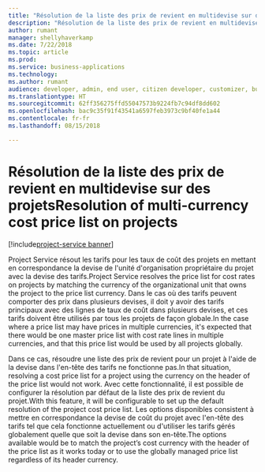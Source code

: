 ```yaml
---
title: "Résolution de la liste des prix de revient en multidevise sur des projets"
description: "Résolution de la liste des prix de revient en multidevise sur des projets"
author: rumant
manager: shellyhaverkamp
ms.date: 7/22/2018
ms.topic: article
ms.prod: 
ms.service: business-applications
ms.technology: 
ms.author: rumant
audience: developer, admin, end user, citizen developer, customizer, business analyst, IT pro
ms.translationtype: HT
ms.sourcegitcommit: 62ff356275ffd55047573b9224fb7c94df8dd602
ms.openlocfilehash: bac9c35f91f43541a6597feb3973c9bf40fe1a44
ms.contentlocale: fr-fr
ms.lasthandoff: 08/15/2018

---
```

#  <a name="resolution-of-multi-currency-cost-price-list-on-projects"></a><span data-ttu-id="29b54-103">Résolution de la liste des prix de revient en multidevise sur des projets</span><span class="sxs-lookup"><span data-stu-id="29b54-103">Resolution of multi-currency cost price list on projects</span></span> 

[!include[project-service banner](../../../includes/project-service.md)]




<span data-ttu-id="29b54-104">Project Service résout les tarifs pour les taux de coût des projets en mettant en correspondance la devise de l'unité d'organisation propriétaire du projet avec la devise des tarifs.</span><span class="sxs-lookup"><span data-stu-id="29b54-104">Project Service resolves the price list for cost rates on projects by matching the currency of the organizational unit that owns the project to the price list currency.</span></span> <span data-ttu-id="29b54-105">Dans le cas où des tarifs peuvent comporter des prix dans plusieurs devises, il doit y avoir des tarifs principaux avec des lignes de taux de coût dans plusieurs devises, et ces tarifs doivent être utilisés par tous les projets de façon globale.</span><span class="sxs-lookup"><span data-stu-id="29b54-105">In the case where a price list may have prices in multiple currencies, it's expected that there would be one master price list with cost rate lines in multiple currencies, and that this price list would be used by all projects globally.</span></span> 

<span data-ttu-id="29b54-106">Dans ce cas, résoudre une liste des prix de revient pour un projet à l'aide de la devise dans l'en-tête des tarifs ne fonctionne pas.</span><span class="sxs-lookup"><span data-stu-id="29b54-106">In that situation, resolving a cost price list for a project using the currency on the header of the price list would not work.</span></span> <span data-ttu-id="29b54-107">Avec cette fonctionnalité, il est possible de configurer la résolution par défaut de la liste des prix de revient du projet.</span><span class="sxs-lookup"><span data-stu-id="29b54-107">With this feature, it will be configurable to set up the default resolution of the project cost price list.</span></span> <span data-ttu-id="29b54-108">Les options disponibles consistent à mettre en correspondance la devise de coût du projet avec l'en-tête des tarifs tel que cela fonctionne actuellement ou d'utiliser les tarifs gérés globalement quelle que soit la devise dans son en-tête.</span><span class="sxs-lookup"><span data-stu-id="29b54-108">The options available would be to match the project’s cost currency with the header of the price list as it works today or to use the globally managed price list regardless of its header currency.</span></span>  



